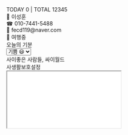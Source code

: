 <!DOCTYPE html>
<html lang="ko">
<head>
    <link href="./styles/index.css" rel="stylesheet">
		<script src="<https://kit.fontawesome.com/6a675a031d.js>" crossorigin="anonymous"></script>
</head>
<body>
    <div class="background">
        <div class="outerbox">
            <div class="wrapper">
                <div class="wrapper__left">
                    <div class="wrapper__left__header">
                        <div class="today">
                            TODAY
                            <span class="zero">0</span>  |  TOTAL
                            <span class="count">12345</span>
                        </div>
                    </div>
                    <div class="wrapper__left__body">
                        <div class="left__body__header">
                            <div class="left__body__header__gray"></div>
                            <div class="left__body__header__line"></div>
                        </div>
                        <div class="left__body__profile">
                            <div class="profile__detail">
                                <i class="fas fa-file-signature"></i>
                                🧒 이성훈
                            </div>
                            <div class="profile__detail">
                                <i class="fas fa-phone"></i>
                                ☎ 010-7441-5488
                            </div>
                            <div class="profile__detail">
                                <i class="fas fa-envelope-square"></i>
                                📧 fecd119@naver.com
                            </div>
                            <div class="profile__detail">
                                <i class="fas fa-images"></i>
                                🚣 여행중
                            </div>
                        </div>
                        <div class="left__body__footer">
                            <div class="wrapper__feel">
                                <div class="feel__title">오늘의 기분</div>
                                <select class="feel__select">
                                    <option>기쁨 😃</option>
                                    <option>슬픔 🥲</option>
                                    <option>화남 🤬</option>
                                    <option>분노 😡</option>
                                </select>
                            </div>
                        </div>
                    </div>
                </div>
                <div class="wrapper__right">
                    <div class ="wrapper__right__header">
                        <div class = "right__header__title">
                            사이좋은 사람들, 싸이월드
                        </div>
                        <div class = "right__header__setting">
                            사생활보호설정
                        </div>
                    </div>
                    <div class ="wrapper__right__body">
                        <iframe src="./game.html"></iframe>
                    </div>
                </div>
            </div>
        </div>
    </div>
</body>
</html>
